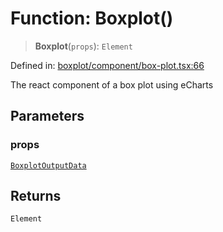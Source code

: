 # Function: Boxplot()

> **Boxplot**(`props`): `Element`

Defined in: [boxplot/component/box-plot.tsx:66](https://github.com/GeoDaCenter/openassistant/blob/a1bcfdf89aac2d64b3bda9cf92b96ead076def28/packages/echarts/src/boxplot/component/box-plot.tsx#L66)

The react component of a box plot using eCharts

## Parameters

### props

[`BoxplotOutputData`](../type-aliases/BoxplotOutputData.md)

## Returns

`Element`
